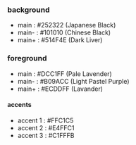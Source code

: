 ### background

* main  : #252322 (Japanese Black)
* main- : #101010 (Chinese Black)
* main+ : #514F4E (Dark Liver)

### foreground

* main  : #DCC1FF (Pale Lavender)
* main- : #B09ACC (Light Pastel Purple)
* main+ : #ECDDFF (Lavander)

#### accents

* accent 1 : #FFC1C5
* accent 2 : #E4FFC1
* accent 3 : #C1FFFB